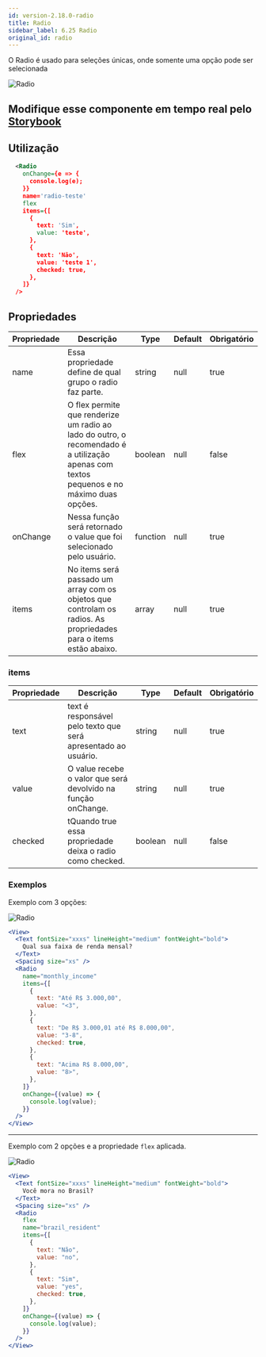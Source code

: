 ```yaml
---
id: version-2.18.0-radio
title: Radio
sidebar_label: 6.25 Radio
original_id: radio
---
```


O Radio é usado para seleções únicas, onde somente uma opção pode ser selecionada

![Radio](assets/images_components/v2.8.0/radio.jpg)

## Modifique esse componente em tempo real pelo [Storybook](https://ame-miniapp-components.calindra.com.br/storybook/?path=/story/intera%C3%A7%C3%B5es-radio--basic)

## Utilização

```xml
  <Radio
    onChange={e => {
      console.log(e);
    }}
    name='radio-teste'
    flex
    items={[
      {
        text: 'Sim',
        value: 'teste',
      },
      {
        text: 'Não',
        value: 'teste 1',
        checked: true,
      },
    ]}
  />
```

## Propriedades

| Propriedade | Descrição                                                                                                                                | Type     | Default | Obrigatório |
|-------------|------------------------------------------------------------------------------------------------------------------------------------------|----------|---------|-------------|
| name        | Essa propriedade define de qual grupo o radio faz parte.                                                                                 | string   | null    | true        |
| flex        | O flex permite que renderize um radio ao lado do outro, o recomendado é a utilização apenas com textos pequenos e no máximo duas opções. | boolean  | null    | false       |
| onChange    | Nessa função será retornado o value que foi selecionado pelo usuário.                                                                    | function | null    | true        |
| items       | No items será passado um array com os objetos que controlam os radios. As propriedades para o items estão abaixo.                        | array    | null    | true        |

### items

| Propriedade | Descrição                                                      | Type    | Default | Obrigatório |
|-------------|----------------------------------------------------------------|---------|---------|-------------|
| text        | text é responsável pelo texto que será apresentado ao usuário. | string  | null    | true        |
| value       | O value recebe o valor que será devolvido na função onChange.  | string  | null    | true        |
| checked     | tQuando true essa propriedade deixa o radio como checked.      | boolean | null    | false       |

### Exemplos

Exemplo com 3 opções:

![Radio](assets/images_components/2.18.0/radio_ex1.png)

```jsx harmony
<View>
  <Text fontSize="xxxs" lineHeight="medium" fontWeight="bold">
    Qual sua faixa de renda mensal?
  </Text>
  <Spacing size="xs" />
  <Radio
    name="monthly_income"
    items={[
      {
        text: "Até R$ 3.000,00",
        value: "<3",
      },
      {
        text: "De R$ 3.000,01 até R$ 8.000,00",
        value: "3-8",
        checked: true,
      },
      {
        text: "Acima R$ 8.000,00",
        value: "8>",
      },
    ]}
    onChange={(value) => {
      console.log(value);
    }}
  />
</View>
```

---

Exemplo com 2 opções e a propriedade `flex` aplicada.

![Radio](assets/images_components/2.18.0/radio_ex2.png)

```jsx
<View>
  <Text fontSize="xxxs" lineHeight="medium" fontWeight="bold">
    Você mora no Brasil?
  </Text>
  <Spacing size="xs" />
  <Radio
    flex
    name="brazil_resident"
    items={[
      {
        text: "Não",
        value: "no",
      },
      {
        text: "Sim",
        value: "yes",
        checked: true,
      },
    ]}
    onChange={(value) => {
      console.log(value);
    }}
  />
</View>
```
